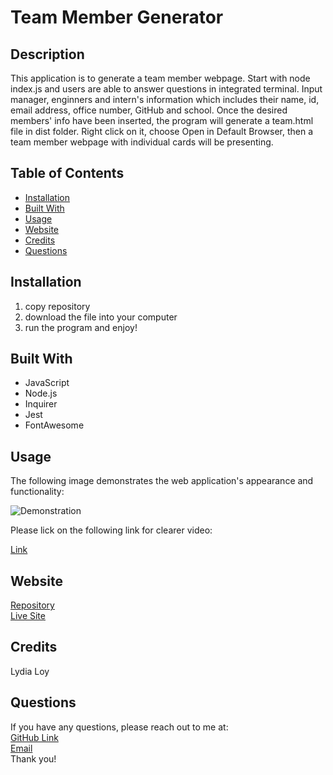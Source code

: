 # Team Member Generator

## Description
This application is to generate a team member webpage. Start with node index.js and users are able to answer questions in integrated terminal. Input manager, enginners and intern's information which includes their name, id, email address, office number, GitHub and school. Once the desired members' info have been inserted, the program will generate a team.html file in dist folder. Right click on it, choose Open in Default Browser, then a team member webpage with individual cards will be presenting.

## Table of Contents
* [Installation](#installation)
* [Built With](#builtwith)
* [Usage](#usage)
* [Website](#website)
* [Credits](#credits)
* [Questions](#questions)

## Installation 
  1. copy repository
  2. download the file into your computer
  3. run the program and enjoy!

## Built With
* JavaScript
* Node.js
* Inquirer
* Jest
* FontAwesome

  
## Usage 
The following image demonstrates the web application's appearance and functionality:
<p><img src="./src/Teammember-Generator.gif" alt="Demonstration"/></p>
Please lick on the following link for clearer video:
<p><a href="https://watch.screencastify.com/v/Q5j6W9qPtQ8iyt3L0VUo">Link</a></p>

## Website
[Repository](https://github.com/flowingcityloy/Teammember-Generator)<br>
[Live Site](https://flowingcityloy.github.io/Teammember-Generator/)

## Credits
Lydia Loy
    
## Questions
  
  If you have any questions, please reach out to me at:<br>
  <a href="https://github.com/flowingcityloy">GitHub Link</a><br>
  <a href="mailto:lydia_art@yahoo.com">Email</a><br>
  Thank you!
    
